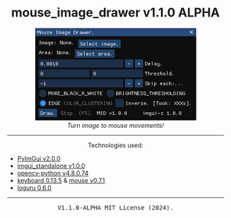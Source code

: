 <h1 align="center">mouse_image_drawer v1.1.0 ALPHA</h1>
<p align="center"><img src="preview.png"><br><i>Turn image to mouse movements!</i></p><hr>
<p align="center">Technologies used:
  <ul>
    <li><a href="https://github.com/pyimgui/pyimgui">PyImGui v2.0.0</a></li>
    <li><a href="https://github.com/xzripper/imgui_standalone">imgui_standalone v1.0.0</a></li>
    <li><a href="https://github.com/opencv/opencv-python">opencv-python v4.8.0.74</a></li>
    <li><a href="https://github.com/boppreh/keyboard">keyboard 0.13.5</a> & <a href="https://github.com/boppreh/keyboard">mouse v0.7.1</a></li>
    <li><a href="https://github.com/Delgan/loguru">loguru 0.6.0</a></li>
  </ul>
</p>
<hr><p align="center"><kbd>V1.1.0-ALPHA MIT License (2024).</kbd></p>
